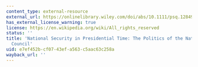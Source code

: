 ```yaml
---
content_type: external-resource
external_url: https://onlinelibrary.wiley.com/doi/abs/10.1111/psq.12849
has_external_license_warning: true
license: https://en.wikipedia.org/wiki/All_rights_reserved
status: ''
title: 'National Security in Presidential Time: The Politics of the National Security
  Council'
uid: e7ef452b-cf07-43ef-a563-c5aac63c258a
wayback_url: ''
---
```

